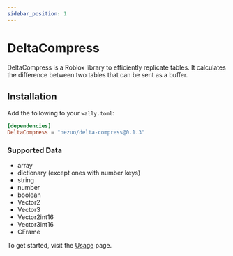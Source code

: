 ```yaml
---
sidebar_position: 1
---
```


# DeltaCompress
DeltaCompress is a Roblox library to efficiently replicate tables. It calculates the difference between two tables that can be sent as a buffer.

## Installation
Add the following to your `wally.toml`:

```toml
[dependencies]
DeltaCompress = "nezuo/delta-compress@0.1.3"
```

### Supported Data
- array
- dictionary (except ones with number keys)
- string
- number
- boolean
- Vector2
- Vector3
- Vector2int16
- Vector3int16
- CFrame

To get started, visit the [Usage](/docs/Usage) page.
